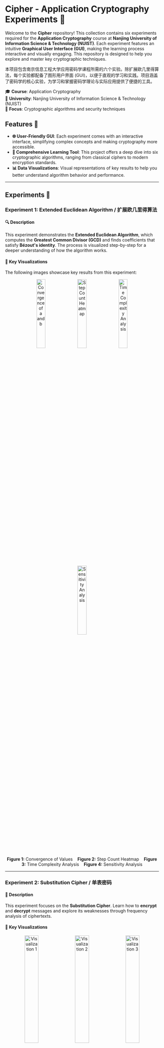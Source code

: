# Cipher - Application Cryptography Experiments 🔐

Welcome to the **Cipher** repository! This collection contains six experiments required for the **Application Cryptography** course at **Nanjing University of Information Science & Technology (NUIST)**. Each experiment features an intuitive **Graphical User Interface (GUI)**, making the learning process interactive and visually engaging. This repository is designed to help you explore and master key cryptographic techniques.

本项目包含南京信息工程大学应用密码学课程所需的六个实验。除扩展欧几里得算法，每个实验都配备了图形用户界面 (GUI)，以便于直观的学习和实践。项目涵盖了密码学的核心实验，为学习和掌握密码学理论与实际应用提供了便捷的工具。

🎓 **Course**: Application Cryptography  
🏫 **University**: Nanjing University of Information Science & Technology (NUIST)  
🔑 **Focus**: Cryptographic algorithms and security techniques

## Features 🚀
- **🌐 User-Friendly GUI**: Each experiment comes with an interactive interface, simplifying complex concepts and making cryptography more accessible.
- **🔎 Comprehensive Learning Tool**: This project offers a deep dive into six cryptographic algorithms, ranging from classical ciphers to modern encryption standards.
- **📊 Data Visualizations**: Visual representations of key results to help you better understand algorithm behavior and performance.

---
## Experiments 🔬

### Experiment 1: Extended Euclidean Algorithm / 扩展欧几里得算法
#### 🔍 **Description**
This experiment demonstrates the **Extended Euclidean Algorithm**, which computes the **Greatest Common Divisor (GCD)** and finds coefficients that satisfy **Bézout's identity**. The process is visualized step-by-step for a deeper understanding of how the algorithm works.

#### 🎨 **Key Visualizations**
The following images showcase key results from this experiment:
<p align="center">
    <img src="images/image1.png" alt="Convergence of a and b" width="24%" style="margin: 0 1%" />
    <img src="images/image5.png" alt="Step Count Heatmap" width="24%" style="margin: 0 1%" />
    <img src="images/image6.png" alt="Time Complexity Analysis" width="24%" style="margin: 0 1%" />
    <img src="images/image7.png" alt="Sensitivity Analysis" width="24%" style="margin: 0 1%" />
</p>
<p align="center">
    <b>Figure 1:</b> Convergence of Values &nbsp;&nbsp; 
    <b>Figure 2:</b> Step Count Heatmap &nbsp;&nbsp; 
    <b>Figure 3:</b> Time Complexity Analysis &nbsp;&nbsp; 
    <b>Figure 4:</b> Sensitivity Analysis
</p>

---

### Experiment 2: Substitution Cipher / 单表密码
#### 🔑 **Description**
This experiment focuses on the **Substitution Cipher**. Learn how to **encrypt** and **decrypt** messages and explore its weaknesses through frequency analysis of ciphertexts.

#### 🎨 **Key Visualizations**
<p align="center">
    <img src="images/experiment2-img1.png" alt="Visualization 1" width="30%" style="margin: 0 1%;" />
    <img src="images/experiment2-img2.png" alt="Visualization 2" width="30%" style="margin: 0 1%;" />
    <img src="images/experiment2-img3.png" alt="Visualization 3" width="30%" style="margin: 0 1%;" />
</p>
<p align="center">
    <b>Figure 1:</b> Visualization 1 &nbsp;&nbsp; 
    <b>Figure 2:</b> Visualization 2 &nbsp;&nbsp; 
    <b>Figure 3:</b> Visualization 3
</p>

#### 🌟 **GUI Preview**
<p align="center">
    <img src="images/experiment2-gui.png" alt="Experiment 2 GUI" width="40%" />
</p>

---

### Experiment 3: Playfair Cipher / Playfair密码
#### 🔍 **Description**
The **Playfair Cipher** experiment demonstrates both the encryption and decryption processes. It also evaluates the **avalanche effect**, where small changes in input lead to large variations in output.

#### 🎨 **Key Visualizations**
<p align="center">
    <img src="images/experiment3-img1.png" alt="Visualization 1" width="30%" style="margin: 0 1%;" />
    <img src="images/experiment3-img2.png" alt="Visualization 2" width="30%" style="margin: 0 1%;" />
    <img src="images/experiment3-img3.png" alt="Visualization 3" width="30%" style="margin: 0 1%;" />
</p>
<p align="center">
    <b>Figure 1:</b> Visualization 1 &nbsp;&nbsp; 
    <b>Figure 2:</b> Visualization 2 &nbsp;&nbsp; 
    <b>Figure 3:</b> Visualization 3
</p>

#### 🌟 **GUI Preview**
<p align="center">
    <img src="images/experiment3-gui.png" alt="Experiment 3 GUI" width="40%" />
</p>

---

### Experiment 4: Feistel Algorithm / Feistel算法
#### 🔐 **Description**
In this experiment, you’ll implement the **Feistel Cipher**, a structure used in many symmetric encryption algorithms. We will test its **avalanche effect** and its security against differential cryptanalysis.

#### 🎨 **Key Visualizations**
<p align="center">
    <img src="images/experiment4-img1.png" alt="Visualization 1" width="30%" style="margin: 0 1%;" />
    <img src="images/experiment4-img2.png" alt="Visualization 2" width="30%" style="margin: 0 1%;" />
    <img src="images/experiment4-img3.png" alt="Visualization 3" width="30%" style="margin: 0 1%;" />
</p>
<p align="center">
    <b>Figure 1:</b> Visualization 1 &nbsp;&nbsp; 
    <b>Figure 2:</b> Visualization 2 &nbsp;&nbsp; 
    <b>Figure 3:</b> Visualization 3
</p>

#### 🌟 **GUI Preview**
<p align="center">
    <img src="images/experiment4-gui.png" alt="Experiment 4 GUI" width="40%" />
</p>

---

### Experiment 5: AES Algorithm / AES算法
#### 🔑 **Description**
This experiment focuses on implementing the **Advanced Encryption Standard (AES)**. Using Python’s cryptographic libraries, we analyze AES in **CTR (Counter) mode**, including performance metrics.

#### 🌟 **GUI Preview**
<p align="center">
    <img src="images/experiment5-gui.png" alt="Experiment 5 GUI" width="40%" />
</p>

---

### Experiment 6: RSA Algorithm / RSA算法
#### 🔓 **Description**
The **RSA Algorithm** experiment explores public-key encryption, including **key generation**, **encryption**, and **decryption**. We’ll also analyze RSA’s performance and security.

#### 🌟 **GUI Preview**
<p align="center">
    <img src="images/experiment6-gui.png" alt="Experiment 6 GUI" width="40%" />
</p>

---


## License 📄

This project is licensed under the **Creative Commons Attribution-NoDerivatives (CC BY-ND)** license. You are free to share the code, but **you cannot modify it**. For more details, see the [LICENSE](LICENSE) file.

---

## Acknowledgements 🙏

This project was developed for the **Application Cryptography** course at **Nanjing University of Information Science & Technology (NUIST)**. Special thanks to **Professor Zhiguo Qu** for his guidance throughout the project.  
This project is funded by the **National College Student Innovation and Entrepreneurship Project**, Fund Number: **ZR2022MF338**, and supported by **Professor Baowei Wang**.

---

## Installation ⚙️

To install and run the experiments locally, follow these steps:

1. **Clone the repository**:
    ```bash
    git clone https://github.com/Nickory/Cipher.git
    ```

2. **Navigate to the project directory**:
    ```bash
    cd Cipher
    ```

3. **Install the required dependencies**:
    ```bash
    pip install -r requirements.txt
    ```

4. **Run the experiments**:
    ```bash
    python experiment1.py  # For the first experiment
    python experiment2.py  # For the second experiment
    # Repeat for other experiments
    ```

---

## Contributing 🤝

Feel free to **fork** the repository, make improvements, and submit **pull requests**. Your contributions are always welcome!

---

## Contact 📬

For any questions or suggestions, feel free to reach out to the project maintainers:

- **Ziheng Wang** (Author)
    - Email: [zhwang@nuist.edu.cn](mailto:zhwang@nuist.edu.cn)
    - University: **South East Technological University, Ireland**
